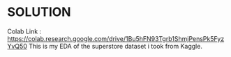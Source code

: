 # SOLUTION
Colab Link : https://colab.research.google.com/drive/1Bu5hFN93Tgrb1ShmjPensPk5FyzYvQ50
This is my EDA of the superstore dataset i took from Kaggle.
